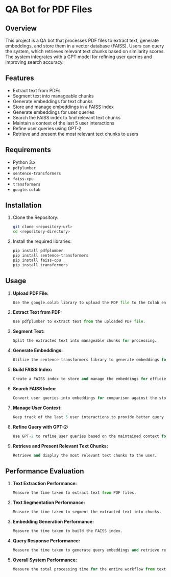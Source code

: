 # QA Bot for PDF Files

## Overview

This project is a QA bot that processes PDF files to extract text, generate embeddings, and store them in a vector database (FAISS). Users can query the system, which retrieves relevant text chunks based on similarity scores. The system integrates with a GPT model for refining user queries and improving search accuracy.

## Features

- Extract text from PDFs
- Segment text into manageable chunks
- Generate embeddings for text chunks
- Store and manage embeddings in a FAISS index
- Generate embeddings for user queries
- Search the FAISS index to find relevant text chunks
- Maintain a context of the last 5 user interactions
- Refine user queries using GPT-2
- Retrieve and present the most relevant text chunks to users

## Requirements

- Python 3.x
- `pdfplumber`
- `sentence-transformers`
- `faiss-cpu`
- `transformers`
- `google.colab`

## Installation

1. Clone the Repository:
    ```bash
    git clone <repository-url>
    cd <repository-directory>
    ```

2. Install the required libraries:
    ```bash
    pip install pdfplumber
    pip install sentence-transformers
    pip install faiss-cpu
    pip install transformers
    ```

## Usage

1. **Upload PDF File:**
    ```python
    Use the google.colab library to upload the PDF file to the Colab environment.
    ```

2. **Extract Text from PDF:**
    ```python
    Use pdfplumber to extract text from the uploaded PDF file.
    ```

3. **Segment Text:**
    ```python
    Split the extracted text into manageable chunks for processing.    
    ```

4. **Generate Embeddings:**
    ```python
    Utilize the sentence-transformers library to generate embeddings for the text chunks.
    ```

5. **Build FAISS Index:**
    ```python
    Create a FAISS index to store and manage the embeddings for efficient similarity search.
    ```

6. **Search FAISS Index:**
    ```python
    Convert user queries into embeddings for comparison against the stored text chunk embeddings.
    ```

7. **Manage User Context:**
    ```python
    Keep track of the last 5 user interactions to provide better query refinement.
    ```

8. **Refine Query with GPT-2:**
    ```python
    Use GPT-2 to refine user queries based on the maintained context for more accurate results.
     ```

9. **Retrieve and Present Relevant Text Chunks:**
    ```python
    Retrieve and display the most relevant text chunks to the user.    
    ```

## Performance Evaluation

1. **Text Extraction Performance:**
    ```python
    Measure the time taken to extract text from PDF files.
    ```

2. **Text Segmentation Performance:**
    ```python
    Measure the time taken to segment the extracted text into chunks.
    ```

3. **Embedding Generation Performance:**
    ```python
   Measure the time taken to build the FAISS index.
    ```

4. **Query Response Performance:**
    ```python
    Measure the time taken to generate query embeddings and retrieve results from the FAISS index.
    ```

5. **Overall System Performance:**
    ```python
    Measure the total processing time for the entire workflow from text extraction to query response.
     ```
       
